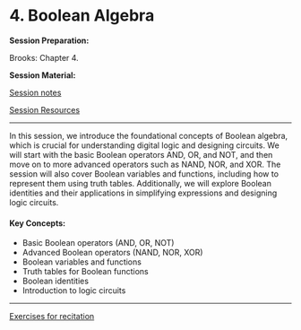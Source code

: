 # 4. Boolean Algebra

**Session Preparation:**

Brooks: Chapter 4.

**Session Material:**

[Session notes]()

[Session Resources](https://viaucdk-my.sharepoint.com/:f:/g/personal/rib_viauc_dk/Er52V3gGu8BDmO9Td0ADo1sBUeAQ8fmZH49f80P2Wt99dw?e=wPyvi8)

--------------------------

In this session, we introduce the foundational concepts of Boolean algebra, which is crucial for understanding digital logic and designing circuits. We will start with the basic Boolean operators AND, OR, and NOT, and then move on to more advanced operators such as NAND, NOR, and XOR. The session will also cover Boolean variables and functions, including how to represent them using truth tables. Additionally, we will explore Boolean identities and their applications in simplifying expressions and designing logic circuits.

#### Key Concepts:
- Basic Boolean operators (AND, OR, NOT)
- Advanced Boolean operators (NAND, NOR, XOR)
- Boolean variables and functions
- Truth tables for Boolean functions
- Boolean identities
- Introduction to logic circuits

--------------------------

[Exercises for recitation]()